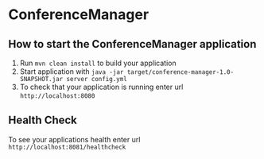 # ConferenceManager

How to start the ConferenceManager application
---

1. Run `mvn clean install` to build your application
1. Start application with `java -jar target/conference-manager-1.0-SNAPSHOT.jar server config.yml`
1. To check that your application is running enter url `http://localhost:8080`

Health Check
---

To see your applications health enter url `http://localhost:8081/healthcheck`
